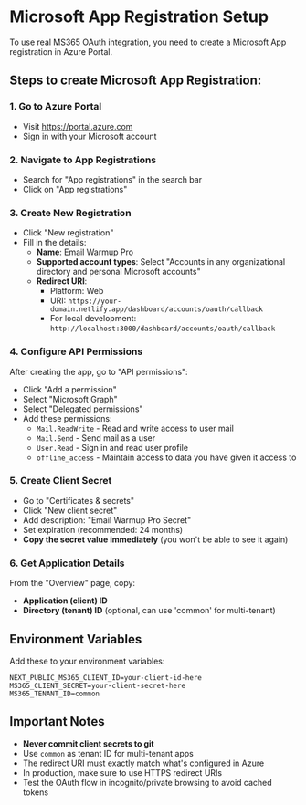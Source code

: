 # Microsoft App Registration Setup

To use real MS365 OAuth integration, you need to create a Microsoft App registration in Azure Portal.

## Steps to create Microsoft App Registration:

### 1. Go to Azure Portal
- Visit https://portal.azure.com
- Sign in with your Microsoft account

### 2. Navigate to App Registrations
- Search for "App registrations" in the search bar
- Click on "App registrations"

### 3. Create New Registration
- Click "New registration"
- Fill in the details:
  - **Name**: Email Warmup Pro
  - **Supported account types**: Select "Accounts in any organizational directory and personal Microsoft accounts"
  - **Redirect URI**: 
    - Platform: Web
    - URI: `https://your-domain.netlify.app/dashboard/accounts/oauth/callback`
    - For local development: `http://localhost:3000/dashboard/accounts/oauth/callback`

### 4. Configure API Permissions
After creating the app, go to "API permissions":
- Click "Add a permission"
- Select "Microsoft Graph"
- Select "Delegated permissions"
- Add these permissions:
  - `Mail.ReadWrite` - Read and write access to user mail
  - `Mail.Send` - Send mail as a user
  - `User.Read` - Sign in and read user profile
  - `offline_access` - Maintain access to data you have given it access to

### 5. Create Client Secret
- Go to "Certificates & secrets"
- Click "New client secret"
- Add description: "Email Warmup Pro Secret"
- Set expiration (recommended: 24 months)
- **Copy the secret value immediately** (you won't be able to see it again)

### 6. Get Application Details
From the "Overview" page, copy:
- **Application (client) ID**
- **Directory (tenant) ID** (optional, can use 'common' for multi-tenant)

## Environment Variables

Add these to your environment variables:

```env
NEXT_PUBLIC_MS365_CLIENT_ID=your-client-id-here
MS365_CLIENT_SECRET=your-client-secret-here
MS365_TENANT_ID=common
```

## Important Notes

- **Never commit client secrets to git**
- Use `common` as tenant ID for multi-tenant apps
- The redirect URI must exactly match what's configured in Azure
- In production, make sure to use HTTPS redirect URIs
- Test the OAuth flow in incognito/private browsing to avoid cached tokens

